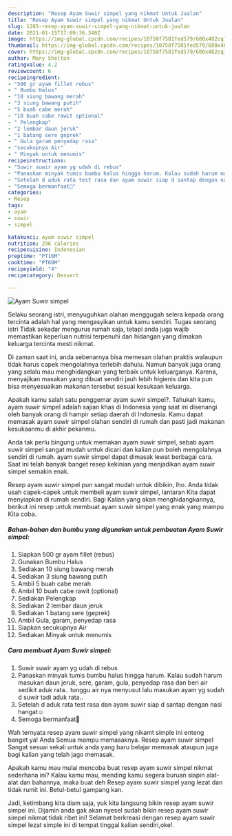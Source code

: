 ```yaml
---
description: "Resep Ayam Suwir simpel yang nikmat Untuk Jualan"
title: "Resep Ayam Suwir simpel yang nikmat Untuk Jualan"
slug: 1285-resep-ayam-suwir-simpel-yang-nikmat-untuk-jualan
date: 2021-01-15T17:09:36.340Z
image: https://img-global.cpcdn.com/recipes/10758f7581fed579/680x482cq70/ayam-suwir-simpel-foto-resep-utama.jpg
thumbnail: https://img-global.cpcdn.com/recipes/10758f7581fed579/680x482cq70/ayam-suwir-simpel-foto-resep-utama.jpg
cover: https://img-global.cpcdn.com/recipes/10758f7581fed579/680x482cq70/ayam-suwir-simpel-foto-resep-utama.jpg
author: Mary Shelton
ratingvalue: 4.2
reviewcount: 6
recipeingredient:
- "500 gr ayam fillet rebus"
- " Bumbu Halus"
- "10 siung bawang merah"
- "3 siung bawang putih"
- "5 buah cabe merah"
- "10 buah cabe rawit optional"
- " Pelengkap"
- "2 lembar daun jeruk"
- "1 batang sere geprek"
- " Gula garam penyedap rasa"
- "secukupnya Air"
- " Minyak untuk menumis"
recipeinstructions:
- "Suwir suwir ayam yg udah di rebus"
- "Panaskan minyak tumis bumbu halus hingga harum. Kalau sudah harum masukan daun jeruk, sere, garam, gula, penyedap rasa dan beri air sedikit aduk rata.. tunggu air nya menyusut lalu masukan ayam yg sudah d suwir tadi aduk rata.."
- "Setelah d aduk rata test rasa dan ayam suwir siap d santap dengan nasi hangat☺️"
- "Semoga bermanfaat🙏"
categories:
- Resep
tags:
- ayam
- suwir
- simpel

katakunci: ayam suwir simpel 
nutrition: 296 calories
recipecuisine: Indonesian
preptime: "PT16M"
cooktime: "PT60M"
recipeyield: "4"
recipecategory: Dessert

---
```



![Ayam Suwir simpel](https://img-global.cpcdn.com/recipes/10758f7581fed579/680x482cq70/ayam-suwir-simpel-foto-resep-utama.jpg)

Selaku seorang istri, menyuguhkan olahan menggugah selera kepada orang tercinta adalah hal yang mengasyikan untuk kamu sendiri. Tugas seorang istri Tidak sekadar mengurus rumah saja, tetapi anda juga wajib memastikan keperluan nutrisi terpenuhi dan hidangan yang dimakan keluarga tercinta mesti nikmat.

Di zaman  saat ini, anda sebenarnya bisa memesan olahan praktis walaupun tidak harus capek mengolahnya terlebih dahulu. Namun banyak juga orang yang selalu mau menghidangkan yang terbaik untuk keluarganya. Karena, menyajikan masakan yang dibuat sendiri jauh lebih higienis dan kita pun bisa menyesuaikan makanan tersebut sesuai kesukaan keluarga. 



Apakah kamu salah satu penggemar ayam suwir simpel?. Tahukah kamu, ayam suwir simpel adalah sajian khas di Indonesia yang saat ini disenangi oleh banyak orang di hampir setiap daerah di Indonesia. Kamu dapat memasak ayam suwir simpel olahan sendiri di rumah dan pasti jadi makanan kesukaanmu di akhir pekanmu.

Anda tak perlu bingung untuk memakan ayam suwir simpel, sebab ayam suwir simpel sangat mudah untuk dicari dan kalian pun boleh mengolahnya sendiri di rumah. ayam suwir simpel dapat dimasak lewat berbagai cara. Saat ini telah banyak banget resep kekinian yang menjadikan ayam suwir simpel semakin enak.

Resep ayam suwir simpel pun sangat mudah untuk dibikin, lho. Anda tidak usah capek-capek untuk membeli ayam suwir simpel, lantaran Kita dapat menyiapkan di rumah sendiri. Bagi Kalian yang akan menghidangkannya, berikut ini resep untuk membuat ayam suwir simpel yang enak yang mampu Kita coba.

<!--inarticleads1-->

##### Bahan-bahan dan bumbu yang digunakan untuk pembuatan Ayam Suwir simpel:

1. Siapkan 500 gr ayam fillet (rebus)
1. Gunakan  Bumbu Halus
1. Sediakan 10 siung bawang merah
1. Sediakan 3 siung bawang putih
1. Ambil 5 buah cabe merah
1. Ambil 10 buah cabe rawit (optional)
1. Sediakan  Pelengkap
1. Sediakan 2 lembar daun jeruk
1. Sediakan 1 batang sere (geprek)
1. Ambil  Gula, garam, penyedap rasa
1. Siapkan secukupnya Air
1. Sediakan  Minyak untuk menumis




<!--inarticleads2-->

##### Cara membuat Ayam Suwir simpel:

1. Suwir suwir ayam yg udah di rebus
1. Panaskan minyak tumis bumbu halus hingga harum. Kalau sudah harum masukan daun jeruk, sere, garam, gula, penyedap rasa dan beri air sedikit aduk rata.. tunggu air nya menyusut lalu masukan ayam yg sudah d suwir tadi aduk rata..
1. Setelah d aduk rata test rasa dan ayam suwir siap d santap dengan nasi hangat☺️
1. Semoga bermanfaat🙏




Wah ternyata resep ayam suwir simpel yang nikamt simple ini enteng banget ya! Anda Semua mampu memasaknya. Resep ayam suwir simpel Sangat sesuai sekali untuk anda yang baru belajar memasak ataupun juga bagi kalian yang telah jago memasak.

Apakah kamu mau mulai mencoba buat resep ayam suwir simpel nikmat sederhana ini? Kalau kamu mau, mending kamu segera buruan siapin alat-alat dan bahannya, maka buat deh Resep ayam suwir simpel yang lezat dan tidak rumit ini. Betul-betul gampang kan. 

Jadi, ketimbang kita diam saja, yuk kita langsung bikin resep ayam suwir simpel ini. Dijamin anda gak akan nyesel sudah bikin resep ayam suwir simpel nikmat tidak ribet ini! Selamat berkreasi dengan resep ayam suwir simpel lezat simple ini di tempat tinggal kalian sendiri,oke!.


